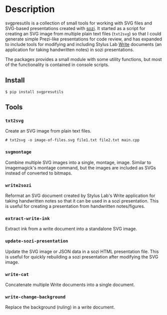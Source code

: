 # Description

svgpresutils is a collection of small tools for working with SVG files and SVG-based presentations created with [sozi](https://sozi.baierouge.fr/).
It started as a script for creating an SVG image from multiple plain text files (`txt2svg`) so that I could generate simple Prezi-like
presentations for code review, and has expanded to include tools for modifying and including
Stylus Lab [Write](http://www.styluslabs.com/) documents (an application for taking handwritten notes) in sozi presentations.

The packages provides a small module with some utility functions, but most of the functionality is contained in console scripts.

## Install

```
$ pip install svgpresutils
```

## Tools

### `txt2svg`

Create an SVG image from plain text files.

```
# txt2svg -o image-of-files.svg file1.txt file2.txt main.cpp
```

### `svgmontage`

Combine multiple SVG images into a single, montage, image. Similar to imagemagick's montage command, but the
images are included as SVGs instead of converted to bitmaps.

### `write2sozi`

Reformat an SVG document created by Stylus Lab's Write application for taking handwritten notes so that it
can be used in a sozi presentation. This is useful for creating a presentation from handwritten notes/figures.

### `extract-write-ink`

Extract ink from a write document into a standalone SVG image.

### `update-sozi-presentation`

Update the SVG image or JSON data in a sozi HTML presentation file. This is useful for quickly rebuilding a sozi
presentation after modifying the SVG image.

### `write-cat`

Concatenate multiple Write documents into a single document.

### `write-change-background`

Replace the background (ruling) in a write document.

